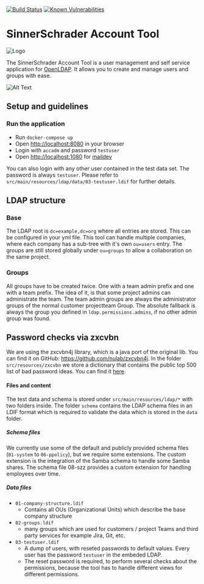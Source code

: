 [![Build Status](https://travis-ci.org/sinnerschrader/account-tool.svg?branch=master)](https://travis-ci.org/sinnerschrader/account-tool)
[![Known Vulnerabilities](https://snyk.io/test/github/sinnerschrader/account-tool/badge.svg)](https://snyk.io/test/github/sinnerschrader/account-tool)

# SinnerSchrader Account Tool

![Logo](/src/main/resources/public/static/favicons/mstile-144x144.png)

The SinnerSchrader Account Tool is a user management and self service application for [OpenLDAP](https://www.openldap.org/). It allows you to create and manage users and groups with ease.

![Alt Text](https://media.giphy.com/media/TMiG4GLEFE3wA/giphy.gif)


## Setup and guidelines

### Run the application
* Run `docker-compose up`
* Open [http://localhost:8080](http://localhost:8080) in your browser
* Login with `accadm` and password `testuser`
* Open [http://localhost:1080](http://localhost:1080) for [maildev](http://danfarrelly.nyc/MailDev/)

You can also login with any other user contained in the test data set. The password is always `testuser`. Please refer to `src/main/resources/ldap/data/03-testuser.ldif` for further details.

## LDAP structure

### Base
The LDAP root is `dc=example,dc=org` where all entries are stored. This can be configured in your yml file.
This tool can handle multiple companies, where each company has a sub-tree with it's own `ou=users` entry.
The groups are still stored globally under `ou=groups` to allow a collaboration on the same project.

### Groups
All groups have to be created twice. One with a team admin prefix and one with a team prefix. The idea of it, is that some project admins can administrate the team. The team admin groups are always the administrator groups of the normal customer projectteam Group. The absolute fallback is always the group you defined in `ldap.permissions.admins`, if no other admin group was found.

## Password checks via zxcvbn
We are using the zxcvbn4j library, which is a java port of the original lib. You can find it on GitHub: https://github.com/nulab/zxcvbn4j. In the folder `src/resources/zxcvbn` we store a dictionary that contains the public top 500 list of bad password ideas. You can find it [here](http://www.whatsmypass.com/the-top-500-worst-passwords-of-all-time).

#### Files and content
The test data and schema is stored under `src/main/resources/ldap/*` with two folders inside. The folder `schema` contains the LDAP schema files in an LDIF format which is required to validate the data which is stored in the `data` folder.

##### Schema files
We currently use some of the default and publicly provided schema files (`01-system` to `06-ppolicy`), but we require some extensions. The custom extension is the integration of the Samba schema to handle some Samba shares.
The schema file 08-szz provides a custom extension for handling employees over time.

##### Data files
* `01-company-structure.ldif`
  * Contains all OUs (Organizational Units) which describe the base company structure
* `02-groups.ldif`
  * many groups which are used for customers / project Teams and third party services for example Jira, Git, etc.
* `03-testuser.ldif`
  * A dump of users, with reseted passwords to default values. Every user has the password `testuser` in the embeded LDAP.
  * The reset password is required, to perform several checks about the permissions, because the tool has to handle different views for different permissions.
